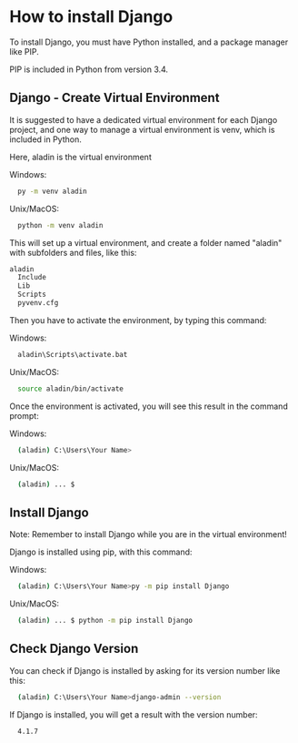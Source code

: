 # How to install Django
To install Django, you must have Python installed, and a package manager like PIP.

PIP is included in Python from version 3.4.

## Django - Create Virtual Environment
It is suggested to have a dedicated virtual environment for each Django project, and one way to manage a virtual environment is venv, which is included in Python.

Here, aladin is the virtual environment

Windows: 

```bash
  py -m venv aladin
```

Unix/MacOS:

```bash
  python -m venv aladin
```

This will set up a virtual environment, and create a folder named "aladin" with subfolders and files, like this:

```bash
aladin
  Include
  Lib
  Scripts
  pyvenv.cfg
```  

Then you have to activate the environment, by typing this command:

Windows: 

```bash
  aladin\Scripts\activate.bat
```

Unix/MacOS:
```bash
  source aladin/bin/activate
```

Once the environment is activated, you will see this result in the command prompt:

Windows: 

```bash
  (aladin) C:\Users\Your Name>
```

Unix/MacOS:
```bash
  (aladin) ... $
```

## Install Django
Note: Remember to install Django while you are in the virtual environment!

Django is installed using pip, with this command:

Windows: 

```bash
  (aladin) C:\Users\Your Name>py -m pip install Django
```

Unix/MacOS:
```bash
  (aladin) ... $ python -m pip install Django
```

## Check Django Version
You can check if Django is installed by asking for its version number like this:


```bash
  (aladin) C:\Users\Your Name>django-admin --version
```

If Django is installed, you will get a result with the version number:
```bash
  4.1.7
```

